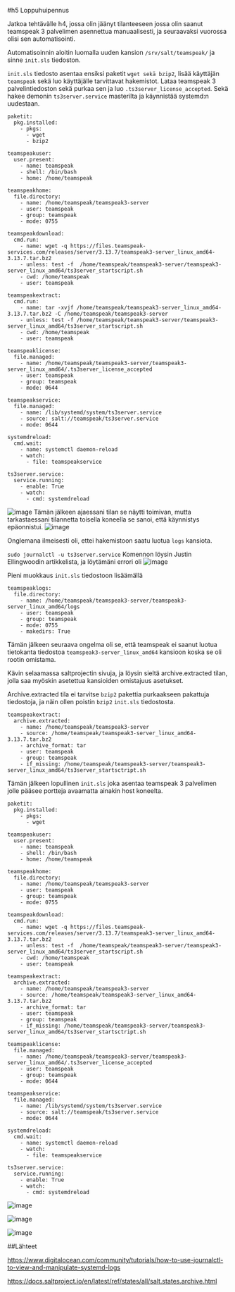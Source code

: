 #h5 Loppuhuipennus

Jatkoa tehtävälle h4, jossa olin jäänyt tilanteeseen jossa olin saanut teamspeak 3 palvelimen asennettua manuaalisesti, ja seuraavaksi vuorossa olisi sen automatisointi.

Automatisoinnin aloitin luomalla uuden kansion `/srv/salt/teamspeak/` ja sinne `init.sls` tiedoston.

`init.sls` tiedosto asentaa ensiksi paketit `wget sekä bzip2`, lisää käyttäjän `teamspeak` sekä luo käyttäjälle tarvittavat hakemistot.
Lataa teamspeak 3 palvelintiedoston sekä purkaa sen ja luo `.ts3server_license_accepted`. Sekä hakee demonin `ts3server.service` masterilta ja käynnistää systemd:n uudestaan.

```
paketit:
  pkg.installed:
    - pkgs:
      - wget
      - bzip2

teamspeakuser:
  user.present:
    - name: teamspeak
    - shell: /bin/bash
    - home: /home/teamspeak

teamspeakhome:
  file.directory:
    - name: /home/teamspeak/teamspeak3-server
    - user: teamspeak
    - group: teamspeak
    - mode: 0755

teamspeakdownload:
  cmd.run:
    - name: wget -q https://files.teamspeak-services.com/releases/server/3.13.7/teamspeak3-server_linux_amd64-3.13.7.tar.bz2
    - unless: test -f  /home/teamspeak/teamspeak3-server/teamspeak3-server_linux_amd64/ts3server_startscript.sh
    - cwd: /home/teamspeak
    - user: teamspeak

teamspeakextract:
  cmd.run:
    - name: tar -xvjf /home/teamspeak/teamspeak3-server_linux_amd64-3.13.7.tar.bz2 -C /home/teamspeak/teamspeak3-server
    - unless: test -f /home/teamspeak/teamspeak3-server/teamspeak3-server_linux_amd64/ts3server_startscript.sh
    - cwd: /home/teamspeak
    - user: teamspeak

teamspeaklicense:
  file.managed:
    - name: /home/teamspeak/teamspeak3-server/teamspeak3-server_linux_amd64/.ts3server_license_accepted
    - user: teamspeak
    - group: teamspeak
    - mode: 0644

teamspeakservice:
  file.managed:
    - name: /lib/systemd/system/ts3server.service
    - source: salt://teamspeak/ts3server.service
    - mode: 0644

systemdreload:
  cmd.wait:
    - name: systemctl daemon-reload
    - watch:
      - file: teamspeakservice

ts3server.service:
  service.running:
    - enable: True
    - watch:
      - cmd: systemdreload
``` 
![image](https://github.com/user-attachments/assets/077ce742-a38e-46ab-829a-1496af4bfaa1)
Tämän jälkeen ajaessani tilan se näytti toimivan, mutta tarkastaessani tilannetta toisella koneella se sanoi, että käynnistys epäonnistui.
![image](https://github.com/user-attachments/assets/a1eed358-5daa-4c4d-8900-f5363bbdd29b)

Onglemana ilmeisesti oli, ettei hakemistoon saatu luotua `logs` kansiota.

`sudo journalctl -u ts3server.service` Komennon löysin Justin Ellingwoodin artikkelista, ja löytämäni errori oli 
![image](https://github.com/user-attachments/assets/9ff8568a-42a9-4261-b6f7-f0f5a77acd23)


 Pieni muokkaus `init.sls` tiedostoon lisäämällä 
```
teamspeaklogs:
  file.directory:
    - name: /home/teamspeak/teamspeak3-server/teamspeak3-server_linux_amd64/logs
    - user: teamspeak
    - group: teamspeak
    - mode: 0755
    - makedirs: True
```
Tämän jälkeen seuraava ongelma oli se, että teamspeak ei saanut luotua tietokanta tiedostoa `teamspeak3-server_linux_amd64` kansioon koska se oli rootin omistama.

Kävin selaamassa saltprojectin sivuja, ja löysin sieltä archive.extracted tilan, jolla saa myöskin asetettua kansioiden omistajuus asetukset.

Archive.extracted tila ei tarvitse `bzip2` pakettia purkaakseen pakattuja tiedostoja, ja näin ollen poistin `bzip2` `init.sls` tiedostosta.


```
teamspeakextract:
  archive.extracted:
    - name: /home/teamspeak/teamspeak3-server
    - source: /home/teamspeak/teamspeak3-server_linux_amd64-3.13.7.tar.bz2
    - archive_format: tar
    - user: teamspeak
    - group: teamspeak
    - if_missing: /home/teamspeak/teamspeak3-server/teamspeak3-server_linux_amd64/ts3server_startsctript.sh
```
Tämän jälkeen lopullinen `init.sls` joka asentaa teamspeak 3 palvelimen jolle pääsee portteja avaamatta ainakin host koneelta.

```
paketit:
  pkg.installed:
    - pkgs:
      - wget

teamspeakuser:
  user.present:
    - name: teamspeak
    - shell: /bin/bash
    - home: /home/teamspeak

teamspeakhome:
  file.directory:
    - name: /home/teamspeak/teamspeak3-server
    - user: teamspeak
    - group: teamspeak
    - mode: 0755

teamspeakdownload:
  cmd.run:
    - name: wget -q https://files.teamspeak-services.com/releases/server/3.13.7/teamspeak3-server_linux_amd64-3.13.7.tar.bz2
    - unless: test -f  /home/teamspeak/teamspeak3-server/teamspeak3-server_linux_amd64/ts3server_startscript.sh
    - cwd: /home/teamspeak
    - user: teamspeak

teamspeakextract:
  archive.extracted:
    - name: /home/teamspeak/teamspeak3-server
    - source: /home/teamspeak/teamspeak3-server_linux_amd64-3.13.7.tar.bz2
    - archive_format: tar
    - user: teamspeak
    - group: teamspeak
    - if_missing: /home/teamspeak/teamspeak3-server/teamspeak3-server_linux_amd64/ts3server_startsctript.sh

teamspeaklicense:
  file.managed:
    - name: /home/teamspeak/teamspeak3-server/teamspeak3-server_linux_amd64/.ts3server_license_accepted
    - user: teamspeak
    - group: teamspeak
    - mode: 0644

teamspeakservice:
  file.managed:
    - name: /lib/systemd/system/ts3server.service
    - source: salt://teamspeak/ts3server.service
    - mode: 0644

systemdreload:
  cmd.wait:
    - name: systemctl daemon-reload
    - watch:
      - file: teamspeakservice

ts3server.service:
  service.running:
    - enable: True
    - watch:
      - cmd: systemdreload
```

![image](https://github.com/user-attachments/assets/fc431f92-8c7e-493f-ad4e-c43ca08aaa04)

![image](https://github.com/user-attachments/assets/73843ae1-1c0a-49e7-9b1c-5ec190fa243d)

![image](https://github.com/user-attachments/assets/5094b621-c05c-4326-b3a0-dc8f6fa1d041)

##Lähteet

https://www.digitalocean.com/community/tutorials/how-to-use-journalctl-to-view-and-manipulate-systemd-logs

https://docs.saltproject.io/en/latest/ref/states/all/salt.states.archive.html

